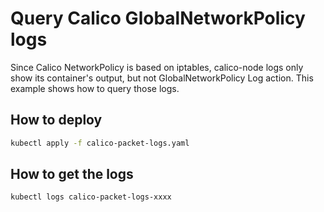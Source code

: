# Query Calico GlobalNetworkPolicy logs

Since Calico NetworkPolicy is based on iptables, calico-node logs only show its container's output, but not GlobalNetworkPolicy Log action. This example shows how to query those logs.

## How to deploy

```sh
kubectl apply -f calico-packet-logs.yaml
```

## How to get the logs

```sh
kubectl logs calico-packet-logs-xxxx
```

